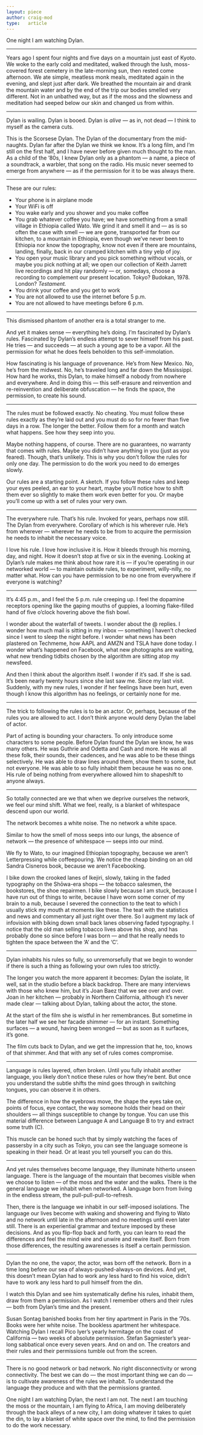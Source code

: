```yaml
---
layout: piece
author: craig-mod
type:   article
---
```


One night I am watching Dylan.

----

Years ago I spent four nights and five days on a mountain just east of Kyoto. We woke to the early cold and meditated, walked through the lush, moss-covered forest cemetery in the late-morning sun, then rested come afternoon. We ate simple, meatless monk meals, meditated again in the evening, and slept just after dark. We breathed the mountain air and drank the mountain water and by the end of the trip our bodies smelled very different. Not in an unbathed way, but as if the moss and the slowness and meditation had seeped below our skin and changed us from within.

----

Dylan is wailing. Dylan is booed. Dylan is _alive_ — as in, not dead — I think to myself as the camera cuts.

This is the Scorsese Dylan. The Dylan of the documentary from the mid-naughts. Dylan far after the Dylan we think we know. It’s a long film, and I’m still on the first half, and I have never before given much thought to the man. As a child of the ’80s, I knew Dylan only as a phantom — a name, a piece of a soundtrack, a warbler, that song on the radio. His music never seemed to emerge from anywhere — as if the permission for it to be was always there.

----

These are our rules:

* Your phone is in airplane mode
* Your WiFi is off
* You wake early and you shower and you make coffee
* You grab whatever coffee you have; we have something
from a small village in Ethiopia called Wato. We grind it and smell it and — as is so often the case with smell — we are gone, transported far from our kitchen, to a mountain in Ethiopia, even though we’ve never been to Ethiopia nor know the topography, know not even if there are mountains, landing, finally, back in our cramped kitchen with a tiny yelp of joy.
* You open your music library and you pick something without vocals, or maybe you pick nothing at all; we open our collection of Keith Jarrett live recordings and hit play randomly — or, somedays, choose a recording to complement our present location. Tokyo? Budokan, 1978. London? _Testament._
* You drink your coffee and you get to work
* You are not allowed to use the internet before 5 p.m.
* You are not allowed to have meetings before 6 p.m.

----

This dismissed phantom of another era is a total stranger to me.

And yet it makes sense — everything he’s doing. I’m fascinated by Dylan’s rules. Fascinated by Dylan’s endless attempt to sever himself from his past. He tries — and succeeds — at such a young age to be a vapor. All the permission for what he does feels beholden to this self-immolation.

How fascinating is his language of provenance. He’s from New Mexico. No, he’s from the midwest. No, he’s traveled long and far down the Mississippi. How hard he works, this Dylan, to make himself a nobody from nowhere and everywhere. And in doing this — this self-erasure and reinvention and re-reinvention and deliberate obfuscation — he finds the space, the permission, to create his sound.

----

The rules must be followed exactly. No cheating. You must follow these rules exactly as they’re laid out and you must do so for no fewer than five days in a row. The longer the better. Follow them for a month and watch what happens. See how they seep into you.

Maybe nothing happens, of course. There are no guarantees, no warranty that comes with rules. Maybe you didn’t have anything in you (just as you feared). Though, that’s unlikely. This is why you don’t follow the rules for only one day. The permission to do the work you need to do emerges slowly.

Our rules are a starting point. A sketch. If you follow these rules and keep your eyes peeled, an ear to your heart, maybe you’ll notice how to shift them ever so slightly to make them work even better for you. Or maybe you’ll come up with a set of rules your very own.

----

The everywhere rule. That’s his rule. Invoked for years, perhaps now still. The Dylan from everywhere. Corollary of which is his wherever rule. He’s from wherever — wherever he needs to be from to acquire the permission he needs to inhabit the necessary voice.

I love his rule. I love how inclusive it is. How it bleeds through his morning, day, and night. How it doesn’t stop at five or six in the evening. Looking at Dylan’s rule makes me think about how rare it is — if you’re operating in our networked world — to maintain outside rules, to experiment, willy-nilly, no matter what. How can you have permission to be no one from everywhere if everyone is watching?

----


It’s 4:45 p.m., and I feel the 5 p.m. rule creeping up. I feel the dopamine receptors opening like the gaping mouths of guppies, a looming flake-filled hand of five o’clock hovering above the fish bowl.

I wonder about the waterfall of tweets. I wonder about the @ replies. I wonder how much mail is sitting in my inbox — something I haven’t checked since I went to sleep the night before. I wonder what news has been plastered on Techmeme, how AAPL and AMZN and TSLA have done today. I wonder what’s happened on Facebook, what new photographs are waiting, what new trending tidbits chosen by the algorithm are sitting atop my newsfeed.

And then I think about the algorithm itself. I wonder if it’s sad. If she is sad. It’s been nearly twenty hours since she last saw me. Since my last visit. Suddenly, with my new rules, I wonder if her feelings have been hurt, even though I know this algorithm has no feelings, or certainly none for me.

----

The trick to following the rules is to be an actor. Or, perhaps, because of the rules you are allowed to act. I don’t think anyone would deny Dylan the label of actor.

Part of acting is bounding your characters. To only introduce some characters to some people. Before Dylan found the Dylan we know, he was many others. He was Guthrie and Odetta and Cash and more. He was all these folk, their sounds, their cadences, and he was able to be these things selectively. He was able to draw lines around them, show them to some, but not everyone. He was able to so fully inhabit them because he was no one. His rule of being nothing from everywhere allowed him to shapeshift to anyone always.

----

So totally connected are we that when we deprive ourselves the network, we feel our mind shift. What we feel, really, is a blanket of whitespace descend upon our world.

The network becomes a white noise. The no network a white space.

Similar to how the smell of moss seeps into our lungs, the absence of network — the presence of whitespace — seeps into our mind.

We fly to Wato, to our imagined Ethiopian topography, because we aren’t Letterpressing while coffeepouring. We notice the cheap binding on an old Sandra Cisneros book, because we aren’t Facebooking.

I bike down the crooked lanes of Ikejiri, slowly, taking in the faded typography on the Shōwa-era shops — the tobacco salesmen, the bookstores, the shoe repairmen. I bike slowly because I am stuck, because I have run out of things to write, because I have worn some corner of my brain to a nub, because I severed the connection to the teat to which I usually stick my mouth at moments like these. The teat with the statistics and news and commentary all just right over there. So I augment my lack of infovision with biking down small back lanes observing faded typography. I notice that the old man selling tobacco lives above his shop, and has probably done so since before I was born — and that he really needs to tighten the space between the ‘A’ and the ‘C’.

----

Dylan inhabits his rules so fully, so unremorsefully that we begin to wonder if there is such a thing as following your own rules too strictly.

The longer you watch the more apparent it becomes: Dylan the isolate, lit well, sat in the studio before a black backdrop. There are many interviews with those who knew him, but it’s Joan Baez that we see over and over. Joan in her kitchen — probably in Northern California, although it’s never made clear — talking about Dylan, talking about the actor, the stone.

At the start of the film she is wistful in her remembrances. But sometime in the later half we see her facade shimmer — for an instant. Something surfaces — a wound, having been wronged — but as soon as it surfaces, it’s gone.

The film cuts back to Dylan, and we get the impression that he, too, knows of that shimmer. And that with any set of rules comes compromise.

----

Language is rules layered, often broken. Until you fully inhabit another language, you likely don’t notice these rules
or how they’re bent. But once you understand the subtle shifts the mind goes through in switching tongues, you can observe it in others.

The difference in how the eyebrows move, the shape the eyes take on, points of focus, eye contact, the way someone holds their head on their shoulders — all things susceptible to change by tongue. You can use this material difference between Language A and Language B to try and extract some truth (C).

This muscle can be honed such that by simply watching the faces of passersby in a city such as Tokyo, you can see the language someone is speaking in their head. Or at least you tell yourself you can do this.

----

And yet rules themselves become language, they illuminate hitherto unseen language. There is the language of the mountain that becomes visible when we choose to listen — of the moss and the water and the walks. There is the general language we inhabit when networked. A language born from living in the endless stream, the pull-pull-pull-to-refresh.

Then, there is the language we inhabit in our self-imposed isolations. The language our lives become with waking and showering and flying to Wato and no network until late in the afternoon and no meetings until even later still. There is an experiential grammar and texture imposed by these decisions. And as you flip-flop back and forth, you can learn to read the differences and feel the mind wire and unwire and rewire itself. Born from those differences, the resulting awarenesses is itself a certain permission.


----

Dylan the no one, the vapor, the actor, was born off the network. Born in a time long before our sea of always-pushed-always-on devices. And yet, this doesn’t mean Dylan had to work any less hard to find his voice, didn’t have to work any less hard to pull himself from the din.

I watch this Dylan and see him systematically define his rules, inhabit them, draw from them a permission. As I watch I remember others and their rules — both from Dylan’s time and the present.

Susan Sontag banished books from her tiny apartment in Paris in the ’70s. Books were her white noise. The bookless apartment her whitespace. Watching Dylan I recall Pico Iyer’s yearly hermitage on the coast of California — two weeks of absolute permission. Stefan Sagmiester’s year-long sabbatical once every seven years. And on and on. The creators and their rules and their permissions tumble out from the screen.

----

There is no good network or bad network. No right disconnectivity or wrong connectivity. The best we can do — the most important thing we can do — is to cultivate awareness of the rules we inhabit. To understand the language they produce and with that the permissions granted.

One night I am watching Dylan, the next I am not. The next I am touching the moss or the mountain, I am flying to Africa, I am moving deliberately through the back alleys of a new city, I am doing whatever it takes to quiet the din, to lay a blanket of white space over the mind, to find the permission to do the work necessary.